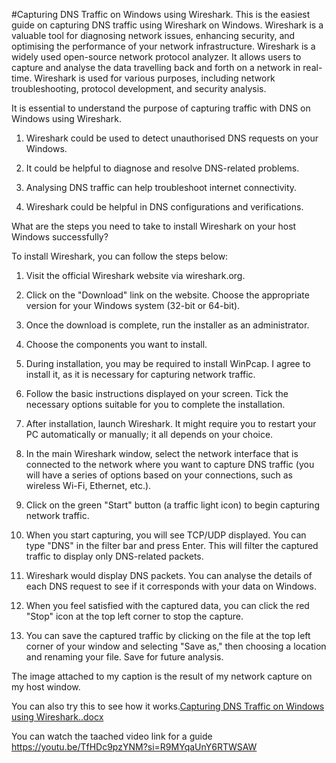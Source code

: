 #Capturing DNS Traffic on Windows using Wireshark.
This is the easiest  guide on capturing DNS traffic using Wireshark on Windows. Wireshark is a valuable tool for diagnosing network issues, enhancing security, and optimising the performance of your network infrastructure. Wireshark is a widely used open-source network protocol analyzer. It allows users to capture and analyse the data travelling back and forth on a network in real-time. Wireshark is used for various purposes, including network troubleshooting, protocol development, and security analysis.

It is essential to understand the purpose of capturing traffic with DNS on Windows using Wireshark.

1. Wireshark could be used to detect unauthorised DNS requests on your Windows.

2. It could be helpful to diagnose and resolve DNS-related problems.

3. Analysing DNS traffic can help troubleshoot internet connectivity.

4. Wireshark could be helpful in DNS configurations and verifications.

What are the steps you need to take to install Wireshark on your host Windows successfully?

To install Wireshark, you can follow the steps below:
1. Visit the official Wireshark website via wireshark.org.

2. Click on the "Download" link on the website.
Choose the appropriate version for your Windows system (32-bit or 64-bit).

3. Once the download is complete, run the installer as an administrator.

4. Choose the components you want to install.

5. During installation, you may be required to install WinPcap. I agree to install it, as it is necessary for capturing network traffic.

6. Follow the basic instructions displayed on your screen. Tick the necessary options suitable for you to complete the installation.

7. After installation, launch Wireshark. It might require you to restart your PC automatically or manually; it all depends on your choice.

8. In the main Wireshark window, select the network interface that is connected to the network where you want to capture DNS traffic (you will have a series of options based on your connections, such as wireless Wi-Fi, Ethernet, etc.).

9. Click on the green "Start" button (a traffic light icon) to begin capturing network traffic.

10. When you start capturing, you will see TCP/UDP displayed. You can type "DNS" in the filter bar and press Enter. This will filter the captured traffic to display only DNS-related packets.

11. Wireshark would display DNS packets. You can analyse the details of each DNS request to see if it corresponds with your data on Windows.

12. When you feel satisfied with the captured data, you can click the red "Stop" icon at the top left corner to stop the capture.

13. You can save the captured traffic by clicking on the file at the top left corner of your window and selecting "Save as," then choosing a location and renaming your file. Save for future analysis.

The image attached to my caption is the result of my network capture on my host window.

You can also try this to see how it works.[Capturing DNS Traffic on Windows using Wireshark..docx](https://github.com/Adebhay1/Network-Analysis/files/14510668/Capturing.DNS.Traffic.on.Windows.using.Wireshark.docx)

You can watch the taached video link for a guide https://youtu.be/TfHDc9pzYNM?si=R9MYqaUnY6RTWSAW
